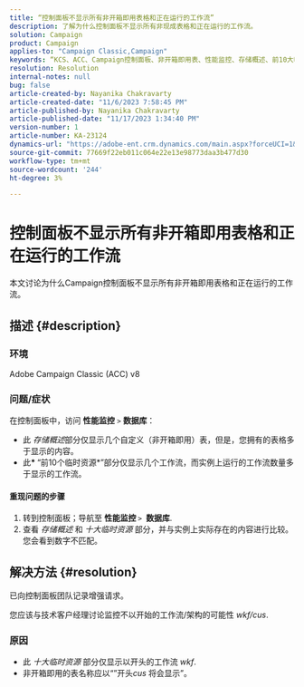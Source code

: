 ```yaml
---
title: “控制面板不显示所有非开箱即用表格和正在运行的工作流”
description: 了解为什么控制面板不显示所有非现成表格和正在运行的工作流。
solution: Campaign
product: Campaign
applies-to: "Campaign Classic,Campaign"
keywords: “KCS、ACC、Campaign控制面板、非开箱即用表、性能监控、存储概述、前10大临时资源”
resolution: Resolution
internal-notes: null
bug: false
article-created-by: Nayanika Chakravarty
article-created-date: "11/6/2023 7:58:45 PM"
article-published-by: Nayanika Chakravarty
article-published-date: "11/17/2023 1:34:40 PM"
version-number: 1
article-number: KA-23124
dynamics-url: "https://adobe-ent.crm.dynamics.com/main.aspx?forceUCI=1&pagetype=entityrecord&etn=knowledgearticle&id=d8a9bae2-de7c-ee11-8179-6045bd006ce9"
source-git-commit: 77669f22eb011c064e22e13e98773daa3b477d30
workflow-type: tm+mt
source-wordcount: '244'
ht-degree: 3%

---
```


# 控制面板不显示所有非开箱即用表格和正在运行的工作流


本文讨论为什么Campaign控制面板不显示所有非开箱即用表格和正在运行的工作流。

## 描述 {#description}


### 环境

Adobe Campaign Classic (ACC) v8

### 问题/症状

在控制面板中，访问 <b>性能监控</b> `>`  <b>数据库</b>：

- 此 *存储概述*&#x200B;部分仅显示几个自定义（非开箱即用）表，但是，您拥有的表格多于显示的内容。
- 此<b>* </b>“前10个临时资源*”部分仅显示几个工作流，而实例上运行的工作流数量多于显示的工作流。


#### 重现问题的步骤

1. 转到控制面板；导航至 <b>性能监控 </b>`>` <b> 数据库</b>.
2. 查看 *存储概述* 和 *十大临时资源* 部分，并与实例上实际存在的内容进行比较。 您会看到数字不匹配。



## 解决方法 {#resolution}


已向控制面板团队记录增强请求。

您应该与技术客户经理讨论监控不以开始的工作流/架构的可能性 *wkf/cus*.

### 原因

- 此 *十大临时资源* 部分仅显示以开头的工作流 *wkf*.
- 非开箱即用的表名称应以“”开头&#x200B;*cus* 将会显示”。

